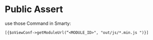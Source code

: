 Public Assert
=============

use those Command in Smarty:

    [{$oViewConf->getModuleUrl(“<MODULE_ID>", "out/js/*.min.js ")}]
